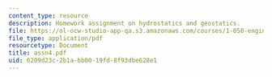 ```yaml
---
content_type: resource
description: Homework assignment on hydrostatics and geostatics.
file: https://ol-ocw-studio-app-qa.s3.amazonaws.com/courses/1-050-engineering-mechanics-i-fall-2007/6209d23c2b1abb0019fd8f93dbe628e1_assn4.pdf
file_type: application/pdf
resourcetype: Document
title: assn4.pdf
uid: 6209d23c-2b1a-bb00-19fd-8f93dbe628e1
---
```

